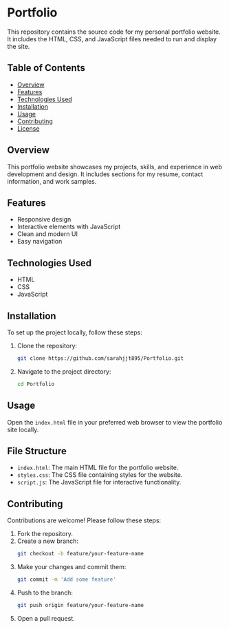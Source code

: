 # Portfolio 

This repository contains the source code for my personal portfolio website. It includes the HTML, CSS, and JavaScript files needed to run and display the site.

## Table of Contents
- [Overview](#overview)
- [Features](#features)
- [Technologies Used](#technologies-used)
- [Installation](#installation)
- [Usage](#usage)
- [Contributing](#contributing)
- [License](#license)

## Overview
This portfolio website showcases my projects, skills, and experience in web development and design. It includes sections for my resume, contact information, and work samples.

## Features
- Responsive design
- Interactive elements with JavaScript
- Clean and modern UI
- Easy navigation

## Technologies Used
- HTML
- CSS
- JavaScript

## Installation
To set up the project locally, follow these steps:

1. Clone the repository:
    ```sh
    git clone https://github.com/sarahjjt895/Portfolio.git
    ```
2. Navigate to the project directory:
    ```sh
    cd Portfolio
    ```

## Usage
Open the `index.html` file in your preferred web browser to view the portfolio site locally.

## File Structure
- `index.html`: The main HTML file for the portfolio website.
- `styles.css`: The CSS file containing styles for the website.
- `script.js`: The JavaScript file for interactive functionality.

## Contributing
Contributions are welcome! Please follow these steps:

1. Fork the repository.
2. Create a new branch:
    ```sh
    git checkout -b feature/your-feature-name
    ```
3. Make your changes and commit them:
    ```sh
    git commit -m 'Add some feature'
    ```
4. Push to the branch:
    ```sh
    git push origin feature/your-feature-name
    ```
5. Open a pull request.
